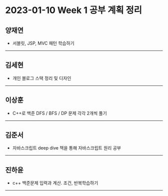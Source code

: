 # 2023-01-10 Week 1 공부 계획 정리

## 양재연
- 서블릿, JSP, MVC 패턴 학습하기
---
## 김세현
- 개인 블로그 스택 정리 및 디자인 
---
## 이상훈
- C++로 백준 DFS / BFS / DP 문제 각각 2개씩 풀기
---
## 김준서
- 자바스크립트 deep dive 책을 통해 자바스크립트 원리 공부
---
## 진하윤
-  c++ 백준문제 입력과 계산. 조건, 반복학습하기
---
